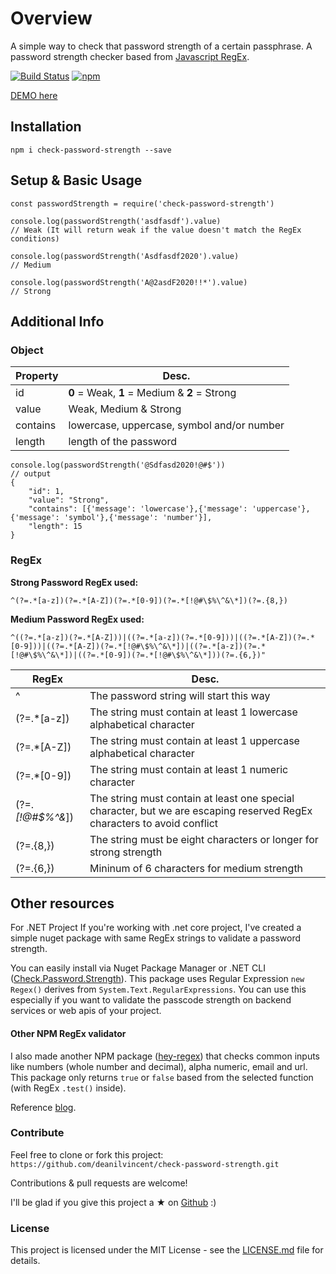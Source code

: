 
# Overview

A simple way to check that password strength of a certain passphrase. A password strength checker based from [Javascript RegEx](https://developer.mozilla.org/en-US/docs/Web/JavaScript/Guide/Regular_Expressions).

[![Build Status](https://travis-ci.org/deanilvincent/check-password-strength.svg?branch=master)](https://travis-ci.org/deanilvincent/check-password-strength)
[![npm](https://img.shields.io/npm/dm/check-password-strength.svg)]()

[DEMO here](https://check-password-strength.netlify.app/) 

## Installation

`npm i check-password-strength --save`

## Setup & Basic Usage
```
const passwordStrength = require('check-password-strength')

console.log(passwordStrength('asdfasdf').value)
// Weak (It will return weak if the value doesn't match the RegEx conditions)

console.log(passwordStrength('Asdfasdf2020').value)
// Medium

console.log(passwordStrength('A@2asdF2020!!*').value)
// Strong
```

## Additional Info

### Object 
| Property| Desc. |
| -- | -- |
| id | **0** = Weak, **1** = Medium & **2** = Strong |
| value | Weak, Medium & Strong |
| contains | lowercase, uppercase, symbol and/or number |
| length | length of the password |


```
console.log(passwordStrength('@Sdfasd2020!@#$'))
// output 
{ 
    "id": 1, 
    "value": "Strong",
    "contains": [{'message': 'lowercase'},{'message': 'uppercase'},{'message': 'symbol'},{'message': 'number'}],
    "length": 15
}
```

### RegEx 

**Strong Password RegEx used:** 

 `^(?=.*[a-z])(?=.*[A-Z])(?=.*[0-9])(?=.*[!@#\$%\^&\*])(?=.{8,})`

**Medium Password RegEx used:**  

`^((?=.*[a-z])(?=.*[A-Z]))|((?=.*[a-z])(?=.*[0-9]))|((?=.*[A-Z])(?=.*[0-9]))|((?=.*[A-Z])(?=.*[!@#\$%\^&\*])|((?=.*[a-z])(?=.*[!@#\$%\^&\*])|((?=.*[0-9])(?=.*[!@#\$%\^&\*]))(?=.{6,})"`

|RegEx| Desc. |
|--|--|
| ^ | The password string will start this way |
| (?=.*[a-z]) | The string must contain at least 1 lowercase alphabetical character | 
|(?=.*[A-Z]) | The string must contain at least 1 uppercase alphabetical character
|(?=.*[0-9]) | The string must contain at least 1 numeric character
|(?=._[!@#\$%\^&_]) | The string must contain at least one special character, but we are escaping reserved RegEx characters to avoid conflict
| (?=.{8,}) | The string must be eight characters or longer for strong strength
| (?=.{6,}) | Mininum of 6 characters for medium strength

## Other resources

For .NET Project If you're working with .net core project, I've created a simple nuget package with same RegEx strings to validate a password strength.

You can easily install via Nuget Package Manager or .NET CLI ([Check.Password.Strength](https://github.com/deanilvincent/Check.Password.Strength)). This package uses Regular Expression `new Regex()` derives from `System.Text.RegularExpressions`. You can use this especially if you want to validate the passcode strength on backend services or web apis of your project.

#### Other NPM RegEx validator
I also made another NPM package ([hey-regex](https://www.npmjs.com/package/hey-regex)) that checks common inputs like numbers (whole number and decimal), alpha numeric, email and url. This package only returns `true` or `false` based from the selected function (with RegEx `.test()` inside).

Reference [blog](https://www.thepolyglotdeveloper.com/2015/05/use-regex-to-test-password-strength-in-javascript/).

### Contribute

Feel free to clone or fork this project:  `https://github.com/deanilvincent/check-password-strength.git`

Contributions & pull requests are welcome!

I'll be glad if you give this project a ★ on [Github](https://github.com/deanilvincent/check-password-strength) :)

### License
This project is licensed under the MIT License - see the [LICENSE.md](https://github.com/deanilvincent/check-password-strength/blob/master/LICENSE.md/) file for details.
